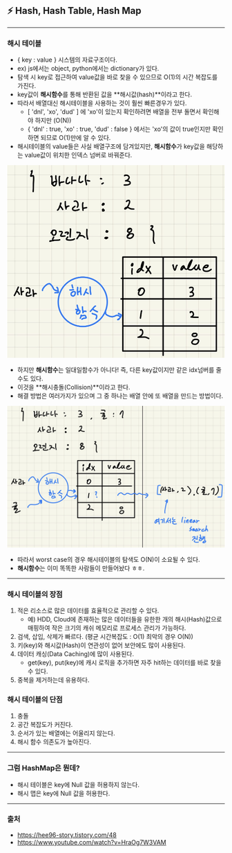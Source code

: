 ## ⚡️ Hash, Hash Table, Hash Map

---

### 해시 테이블

- { key : value } 시스템의 자료구조이다.
- ex) js에서는 object, python에서는 dictionary가 있다.
- 탐색 시 key로 접근하여 value값을 바로 찾을 수 있으므로 O(1)의 시간 복잡도를 가진다.
- key값이 **해시함수**를 통해 반환된 값을 **해시값(hash)**이라고 한다.
- 따라서 배열대신 해시테이블을 사용하는 것이 훨씬 빠른경우가 있다.
  - [ 'dnl', 'xo', 'dud' ] 에 'xo'이 있는지 확인하려면 배열을 전부 돌면서 확인해야 하지만 (O(N))
  - { 'dnl' : true, 'xo' : true, 'dud' : false } 에서는 'xo'의 값이 true인지만 확인하면 되므로 O(1)만에 알 수 있다.
- 해시테이블의 value들은 사실 배열구조에 담겨있지만, **해시함수**가 key값을 해당하는 value값이 위치한 인덱스 넘버로 바꿔준다.

![image-20210722003636505](./img/image-20210722003636505.png)

- 하지만 **해시함수**는 일대일함수가 아니다! 즉, 다른 key값이지만 같은 idx넘버를 줄 수도 있다.
- 이것을 **해시충돌(Collision)**이라고 한다.
- 해결 방법은 여러가지가 있으며 그 중 하나는 배열 안에 또 배열을 만드는 방법이다.

![image-20210722004531397](./img/image-20210722004531397.png)

- 따라서 worst case의 경우 해시테이블의 탐색도 O(N)이 소요될 수 있다.
- **해시함수**는 이미 똑똑한 사람들이 만들어놨다 ㅎㅎ.

---

### 해시 테이블의 장점

1. 적은 리소스로 많은 데이터를 효율적으로 관리할 수 있다.
   - 예) HDD, Cloud에 존재하는 많은 데이터들을 유한한 개의 해시(Hash)값으로 매핑하여 작은 크기의 캐쉬 메모리로 프로세스 관리가 가능하다.
2. 검색, 삽입, 삭제가 빠르다. (평균 시간복잡도 : O(1) 최악의 경우 O(N))
3. 키(key)와 해시값(Hash)이 연관성이 없어 보안에도 많이 사용된다.
4. 데이터 캐싱(Data Caching)에 많이 사용된다.
   - get(key), put(key)에 캐시 로직을 추가하면 자주 hit하는 데이터를 바로 찾을 수 있다.
5. 중복을 제거하는데 유용하다.

### 해시 테이블의 단점

1. 충돌
2. 공간 복잡도가 커진다.
3. 순서가 있는 배열에는 어울리지 않는다.
4. 해시 함수 의존도가 높아진다.

---

### 그럼 HashMap은 뭔데?

- 해시 테이블은 key에 Null 값을 허용하지 않는다.
- 해시 맵은 key에 Null 값을 허용한다.

---

### 출처

- https://hee96-story.tistory.com/48
- https://www.youtube.com/watch?v=HraOg7W3VAM